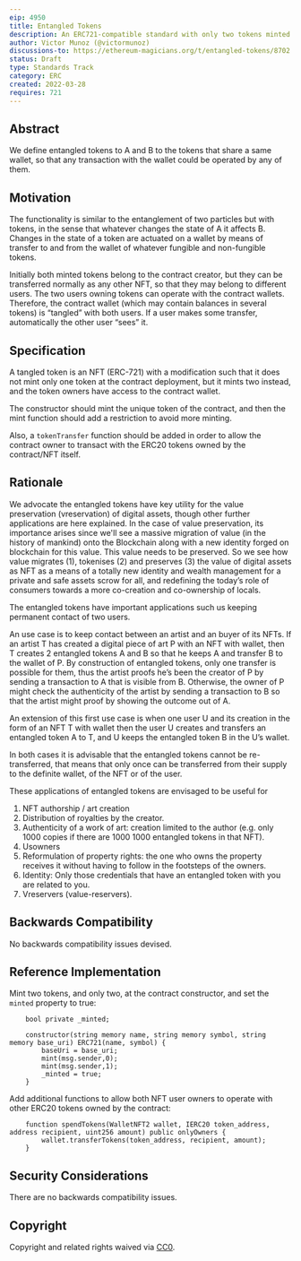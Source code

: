 ```yaml
---
eip: 4950
title: Entangled Tokens
description: An ERC721-compatible standard with only two tokens minted that are tied together
author: Victor Munoz (@victormunoz)
discussions-to: https://ethereum-magicians.org/t/entangled-tokens/8702
status: Draft
type: Standards Track
category: ERC
created: 2022-03-28
requires: 721
---
```


## Abstract
We define entangled tokens to A and B to the tokens that share a same wallet, so that any transaction with the wallet could be operated by any of them.

## Motivation
The functionality is similar to the entanglement of two particles but with tokens, in the sense that whatever changes the state of A it affects B. Changes in the state of a token are actuated on a wallet by means of transfer to and from the wallet of whatever fungible and non-fungible tokens.

Initially both minted tokens belong to the contract creator, but they can be transferred normally as any other NFT, so that they may belong to different users. The two users owning tokens can operate with the contract wallets. Therefore, the contract wallet (which may contain balances in several tokens) is “tangled” with both users. If a user makes some transfer, automatically the other user “sees” it.

## Specification
A tangled token is an NFT (ERC-721) with a modification such that it does not mint only one token at the contract deployment, but it mints two instead, and the token owners have access to the contract wallet.

The constructor should mint the unique token of the contract, and then the mint function should add a restriction to avoid more minting.

Also, a `tokenTransfer` function should be added in order to allow the contract owner to transact with the ERC20 tokens owned by the contract/NFT itself.

## Rationale
We advocate the entangled tokens have key utility for the value preservation (vreservation) of digital assets, though other further applications are here explained. In the case of value preservation, its importance arises since we'll see a massive migration of value (in the history of mankind) onto the Blockchain along with a new identity forged on blockchain for this value. This value needs to be preserved. So we see how value migrates (1), tokenises (2) and preserves (3) the value of digital assets as NFT as a means of a totally new identity and wealth management for a private and safe assets scrow for all, and redefining the today’s role of consumers towards a more co-creation and co-ownership of locals.

The entangled tokens have important applications such us keeping permanent contact of two users.

An use case is to keep contact between an artist and an buyer of its NFTs. If an artist T has created a digital piece of art P with an NFT with wallet, then T creates 2 entangled tokens A and B so that he keeps A and transfer B to the wallet of P. By construction of entangled tokens, only one transfer is possible for them, thus the artist proofs he’s been the creator of P by sending a transaction to A that is visible from B. Otherwise, the owner of P might check the authenticity of the artist by sending a transaction to B so that the artist might proof by showing the outcome out of A.

An extension of this first use case is when one user U and its creation in the form of an NFT T with wallet then the user U creates and transfers an entangled token A to T, and U keeps the entangled token B in the U’s wallet.  

In both cases it is advisable that the entangled tokens cannot be re-transferred, that means that only once can be transferred from their supply to the definite wallet, of the NFT or of the user.

These applications of entangled tokens are envisaged to be useful for 
1.	NFT authorship / art creation
2.	Distribution of royalties by the creator.
3.	Authenticity of a work of art: creation limited to the author (e.g. only 1000 copies if there are 1000 1000 entangled tokens in that NFT).
4.	Usowners
5.	Reformulation of property rights: the one who owns the property receives it without having to follow in the footsteps of the owners.
6.	Identity: Only those credentials that have an entangled token with you are related to you.
7.	Vreservers (value-reservers).

## Backwards Compatibility
No backwards compatibility issues devised.

## Reference Implementation
Mint two tokens, and only two, at the contract constructor, and set the `minted` property to true:

```solidity
    bool private _minted;

    constructor(string memory name, string memory symbol, string memory base_uri) ERC721(name, symbol) {
        baseUri = base_uri;
        mint(msg.sender,0);
        mint(msg.sender,1);
        _minted = true;
    }
```

Add additional functions to allow both NFT user owners to operate with other ERC20 tokens owned by the contract:

```solidity
    function spendTokens(WalletNFT2 wallet, IERC20 token_address, address recipient, uint256 amount) public onlyOwners {
        wallet.transferTokens(token_address, recipient, amount);
    }
```

## Security Considerations
There are no backwards compatibility issues.

## Copyright
Copyright and related rights waived via [CC0](https://creativecommons.org/publicdomain/zero/1.0/).
